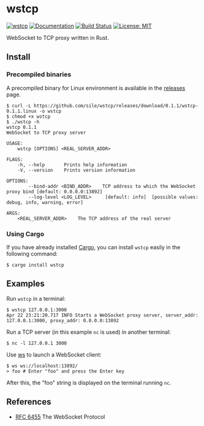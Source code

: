 wstcp
=====

[![wstcp](http://meritbadge.herokuapp.com/wstcp)](https://crates.io/crates/wstcp)
[![Documentation](https://docs.rs/wstcp/badge.svg)](https://docs.rs/wstcp)
[![Build Status](https://travis-ci.org/sile/wstcp.svg?branch=master)](https://travis-ci.org/sile/wstcp)
[![License: MIT](https://img.shields.io/badge/license-MIT-blue.svg)](LICENSE)

WebSocket to TCP proxy written in Rust.

Install
--------

### Precompiled binaries

A precompiled binary for Linux environment is available in the [releases] page.

```console
$ curl -L https://github.com/sile/wstcp/releases/download/0.1.1/wstcp-0.1.1.linux -o wstcp
$ chmod +x wstcp
$ ./wstcp -h
wstcp 0.1.1
WebSocket to TCP proxy server

USAGE:
    wstcp [OPTIONS] <REAL_SERVER_ADDR>

FLAGS:
    -h, --help       Prints help information
    -V, --version    Prints version information

OPTIONS:
        --bind-addr <BIND_ADDR>    TCP address to which the WebSocket proxy bind [default: 0.0.0.0:13892]
        --log-level <LOG_LEVEL>     [default: info]  [possible values: debug, info, warning, error]

ARGS:
    <REAL_SERVER_ADDR>    The TCP address of the real server
```

### Using Cargo

If you have already installed [Cargo][cargo], you can install `wstcp` easily in the following command:

```console
$ cargo install wstcp
```

[cargo]: https://doc.rust-lang.org/cargo/
[releases]: https://github.com/sile/wstcp/releases

Examples
---------

Run `wstcp` in a terminal:

```console
$ wstcp 127.0.0.1:3000
Apr 22 23:21:20.717 INFO Starts a WebSocket proxy server, server_addr: 127.0.0.1:3000, proxy_addr: 0.0.0.0:13892
```

Run a TCP server (in this example `nc` is used) in another terminal:

```console
$ nc -l 127.0.0.1 3000
```

Use [ws](https://github.com/hashrocket/ws) to launch a WebSocket client:

```console
$ ws ws://localhost:13892/
> foo # Enter "foo" and press the Enter key
```

After this, the "foo" string is displayed on the terminal running `nc`.

References
----------

- [RFC 6455] The WebSocket Protocol

[RFC 6455]: https://tools.ietf.org/html/rfc6455
